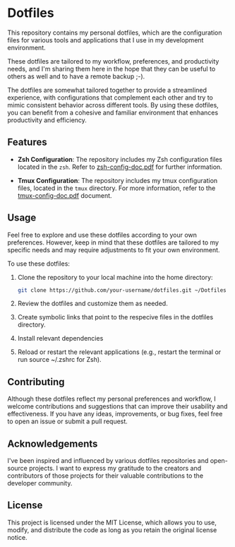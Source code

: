 # Dotfiles

This repository contains my personal dotfiles, which are the configuration 
files for various tools and applications that I use in my development 
environment.

These dotfiles are tailored to my workflow, preferences, and productivity 
needs, and I'm sharing them here in the hope that they can be useful to others 
as well and to have a remote backup ;-).

The dotfiles are somewhat tailored together to provide a streamlined experience, 
with configurations that complement each other and try to mimic consistent 
behavior across different tools. By using these dotfiles, you can benefit from 
a cohesive and familiar environment that enhances productivity and efficiency.

## Features

- **Zsh Configuration**: The repository includes my Zsh configuration 
files located in the `zsh`. Refer to 
[zsh-config-doc.pdf](zsh/doc/zsh-config-doc.pdf) for further information.

-  **Tmux Configuration**: The repository includes my tmux configuration files, 
located in the `tmux` directory. For more information, refer to the 
[tmux-config-doc.pdf](tmux/doc/tmux-config-doc.pdf) document.

## Usage

Feel free to explore and use these dotfiles according to your own preferences. 
However, keep in mind that these dotfiles are tailored to my specific needs and 
may require adjustments to fit your own environment.

To use these dotfiles:

1. Clone the repository to your local machine into the home directory:
   ```bash
   git clone https://github.com/your-username/dotfiles.git ~/Dotfiles
   ```

2. Review the dotfiles and customize them as needed.

3. Create symbolic links that point to the respecive files in the dotfiles
   directory.

4. Install relevant dependencies

5. Reload or restart the relevant applications (e.g., restart the terminal or 
run source ~/.zshrc for Zsh).

## Contributing

Although these dotfiles reflect my personal preferences and workflow, I welcome 
contributions and suggestions that can improve their usability and effectiveness. 
If you have any ideas, improvements, or bug fixes, feel free to open an issue 
or submit a pull request.

## Acknowledgements

I've been inspired and influenced by various dotfiles repositories and 
open-source projects. I want to express my gratitude to the creators and 
contributors of those projects for their valuable contributions to the 
developer community.

## License

This project is licensed under the MIT License, which allows you to use, 
modify, and distribute the code as long as you retain the original license 
notice.
